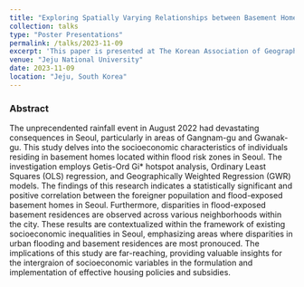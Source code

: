 ```yaml
---
title: "Exploring Spatially Varying Relationships between Basement Homes in Flood Risk Areas and Vulnerable Population in Seoul"
collection: talks
type: "Poster Presentations"
permalink: /talks/2023-11-09
excerpt: 'This paper is presented at The Korean Association of Geographic Information Studies(KAGIS) Fall Conference 2023.'
venue: "Jeju National University"
date: 2023-11-09
location: "Jeju, South Korea"
---
```

### Abstract 
The unprecendented rainfall event in August 2022 had devastating consequences in Seoul, particularly in areas of Gangnam-gu and Gwanak-gu. This study delves into the socioeconomic characteristics of individuals residing in basement homes located within flood risk zones in Seoul. The investigation employs Getis-Ord Gi* hotspot analysis, Ordinary Least Squares (OLS) regression, and Geographically Weighted Regression (GWR) models. The findings of this research indicates a statistically significant and positive correlation between the foreigner popuilation and flood-exposed basement homes in Seoul. Furthermore, disparities in flood-exposed basement residences are observed across various neighborhoods within the city. These results are contextualized within the framework of existing socioeconomic inequalities in Seoul, emphasizing areas where disparities in urban flooding and basement residences are most pronouced. The implications of this study are far-reaching, providing valuable insights for the intergraion of socioeconomic variables in the formulation and implementation of effective housing policies and subsidies.